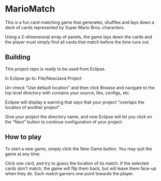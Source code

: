 # MarioMatch
This is a fun card-matching game that generates, shuffles and lays down a deck of cards represented by Super Mario Bros. characters.

Using a 2-dimensional array of panels, the game lays down the cards and the player must simply find all cards that match before the time runs out.

## Building

This project repo is ready to be used from Eclipse.

In Eclipse go to: File/New/Java Project

Un-check "Use default location" and then click Browse and navigate to the top level directory with contains your source, libs, configs, etc.

Eclipse will display a warning that says that your project "overlaps the location of another project".

Give your project the directory name, and now Eclipse will let you click on the "Next" button to continue configuration of your project.

## How to play

To start a new game, simply click the New Game button. You may quit the game at any time.

Click one card, and try to guess the location of its match. If the selected cards don't match, the game will flip them back, but will leave them
face-up when they do. Each match garners one point towards the player.
